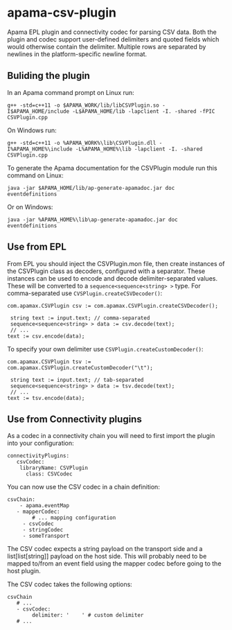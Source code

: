 # apama-csv-plugin
Apama EPL plugin and connectivity codec for parsing CSV data. Both the plugin and codec support user-defined delimiters and quoted fields which would otherwise contain the delimiter. Multiple rows are separated by newlines in the platform-specific newline format.

## Buliding the plugin

In an Apama command prompt on Linux run:

    g++ -std=c++11 -o $APAMA_WORK/lib/libCSVPlugin.so -I$APAMA_HOME/include -L$APAMA_HOME/lib -lapclient -I. -shared -fPIC CSVPlugin.cpp

On Windows run:

    g++ -std=c++11 -o %APAMA_WORK%\lib\CSVPlugin.dll -I%APAMA_HOME%\include -L%APAMA_HOME%\lib -lapclient -I. -shared CSVPlugin.cpp

To generate the Apama documentation for the CSVPlugin module run this command on Linux:

    java -jar $APAMA_HOME/lib/ap-generate-apamadoc.jar doc eventdefinitions

Or on Windows:

    java -jar %APAMA_HOME%\lib\ap-generate-apamadoc.jar doc eventdefinitions


## Use from EPL

From EPL you should inject the CSVPlugin.mon file, then create instances of the CSVPlugin class as decoders, configured with a separator. These instances can be used to encode and decode delimiter-separated values. These will be converted to a `sequence<sequence<string> >` type. For comma-separated use `CVSPlugin.createCSVDecoder()`:

    com.apamax.CSVPlugin csv := com.apamax.CSVPlugin.createCSVDecoder();
    
	 string text := input.text; // comma-separated
	 sequence<sequence<string> > data := csv.decode(text);
	 // ...
    text := csv.encode(data);

To specify your own delimiter use `CSVPlugin.createCustomDecoder()`:
    
    com.apamax.CSVPlugin tsv := com.apamax.CSVPlugin.createCustomDecoder("\t");
    
	 string text := input.text; // tab-separated
	 sequence<sequence<string> > data := tsv.decode(text);
	 // ...
    text := tsv.encode(data);

## Use from Connectivity plugins

As a codec in a connectivity chain you will need to first import the plugin into your configuration:

    connectivityPlugins:
	   csvCodec:
        libraryName: CSVPlugin
		  class: CSVCodec

You can now use the CSV codec in a chain definition:

    csvChain:
	    - apama.eventMap
       - mapperCodec:
		    # ... mapping configuration
		 - csvCodec
		 - stringCodec
		 - someTransport

The CSV codec expects a string payload on the transport side and a list[list[string]] payload on the host side. This will probably need to be mapped to/from an event field using the mapper codec before going to the host plugin.

The CSV codec takes the following options:

    csvChain
	   # ...
	   - csvCodec:
		    delimiter: '	' # custom delimiter
	   # ...   


